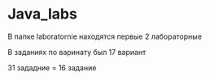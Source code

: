 # Java_labs
В папке laboratornie находятся первые 2 лабораторные

В заданиях по варинату был 17 вариант

31 зададние = 16 задание
